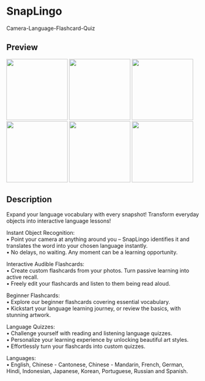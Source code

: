# SnapLingo
Camera-Language-Flashcard-Quiz

## Preview
<img src="https://github.com/haozujz/snaplingo/assets/79493809/b3812b53-beb4-44f2-9c8f-e3dfe51f7899" width="160">
<img src="https://github.com/haozujz/snaplingo/assets/79493809/bd26eb8c-6d71-4559-aadb-9fd78e7390b2" width="160">
<img src="https://github.com/haozujz/snaplingo/assets/79493809/798e8bfc-1787-4a59-9766-8d6c0cfaac1e" width="160">
<img src="https://github.com/haozujz/snaplingo/assets/79493809/df36b567-58bf-4b0e-8425-3e826f987bc7" width="160">
<img src="https://github.com/haozujz/snaplingo/assets/79493809/6d46622c-61ff-4bf4-b30a-151e26da4acf" width="160">
<img src="https://github.com/haozujz/snaplingo/assets/79493809/ebc130e8-0913-4931-9c81-c737e2fc696c" width="160">

## Description
Expand your language vocabulary with every snapshot!
Transform everyday objects into interactive language lessons!

Instant Object Recognition:  
• Point your camera at anything around you – SnapLingo identifies it and translates the word into your chosen language instantly.  
• No delays, no waiting. Any moment can be a learning opportunity.  

Interactive Audible Flashcards:   
• Create custom flashcards from your photos. Turn passive learning into active recall.  
• Freely edit your flashcards and listen to them being read aloud.  

Beginner Flashcards:  
• Explore our beginner flashcards covering essential vocabulary.  
• Kickstart your language learning journey, or review the basics, with stunning artwork.  

Language Quizzes:   
• Challenge yourself with reading and listening language quizzes.   
• Personalize your learning experience by unlocking beautiful art styles.  
• Effortlessly turn your flashcards into custom quizzes.  


Languages:  
• English, Chinese - Cantonese, Chinese - Mandarin, French, German, Hindi, Indonesian, Japanese, Korean, Portuguese, Russian and Spanish.  

